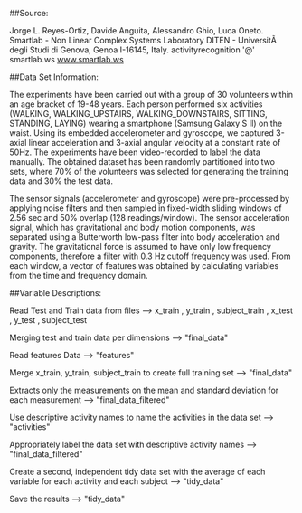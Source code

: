##Source:

Jorge L. Reyes-Ortiz, Davide Anguita, Alessandro Ghio, Luca Oneto. 
Smartlab - Non Linear Complex Systems Laboratory 
DITEN - UniversitÃ  degli Studi di Genova, Genoa I-16145, Italy. 
activityrecognition '@' smartlab.ws 
www.smartlab.ws 


##Data Set Information:

The experiments have been carried out with a group of 30 volunteers within an age bracket of 19-48 years. Each person performed six activities (WALKING, WALKING_UPSTAIRS, WALKING_DOWNSTAIRS, SITTING, STANDING, LAYING) wearing a smartphone (Samsung Galaxy S II) on the waist. Using its embedded accelerometer and gyroscope, we captured 3-axial linear acceleration and 3-axial angular velocity at a constant rate of 50Hz. The experiments have been video-recorded to label the data manually. The obtained dataset has been randomly partitioned into two sets, where 70% of the volunteers was selected for generating the training data and 30% the test data. 

The sensor signals (accelerometer and gyroscope) were pre-processed by applying noise filters and then sampled in fixed-width sliding windows of 2.56 sec and 50% overlap (128 readings/window). The sensor acceleration signal, which has gravitational and body motion components, was separated using a Butterworth low-pass filter into body acceleration and gravity. The gravitational force is assumed to have only low frequency components, therefore a filter with 0.3 Hz cutoff frequency was used. From each window, a vector of features was obtained by calculating variables from the time and frequency domain. 


##Variable Descriptions: 

Read Test and Train data from files   -->
x_train ,
y_train ,
subject_train ,
x_test ,
y_test ,
subject_test


Merging test and train data per dimensions  --> "final_data"

Read features Data   -->  "features"

Merge x_train, y_train, subject_train to create full training set  -->  "final_data"

Extracts only the measurements on the mean and standard deviation for each measurement  --> "final_data_filtered"

Use descriptive activity names to name the activities in the data set  --> "activities"

Appropriately label the data set with descriptive activity names  --> "final_data_filtered"

Create a second, independent tidy data set with the average of each variable for each activity and each subject  --> "tidy_data"

Save the results  --> "tidy_data"
